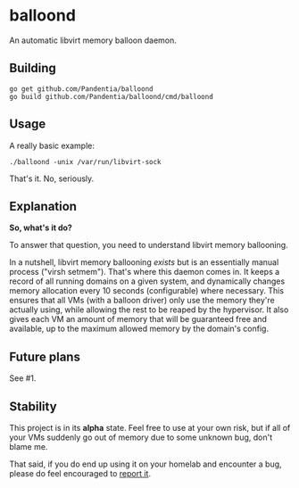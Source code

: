 # balloond

An automatic libvirt memory balloon daemon.

## Building

```
go get github.com/Pandentia/balloond
go build github.com/Pandentia/balloond/cmd/balloond
```

## Usage

A really basic example:

`./balloond -unix /var/run/libvirt-sock`

That's it. No, seriously.

## Explanation

**So, what's it do?**

To answer that question, you need to understand libvirt memory ballooning.

In a nutshell, libvirt memory ballooning *exists* but is an essentially manual process ("virsh setmem"). That's where this daemon comes in. It keeps a record of all running domains on a given system, and dynamically changes memory allocation every 10 seconds (configurable) where necessary. This ensures that all VMs (with a balloon driver) only use the memory they're actually using, while allowing the rest to be reaped by the hypervisor. It also gives each VM an amount of memory that will be guaranteed free and available, up to the maximum allowed memory by the domain's config.

## Future plans

See #1.

## Stability

This project is in its **alpha** state. Feel free to use at your own risk, but if all of your VMs suddenly go out of memory due to some unknown bug, don't blame me.

That said, if you do end up using it on your homelab and encounter a bug, please do feel encouraged to [report it](https://github.com/Pandentia/balloond/issues/new).
